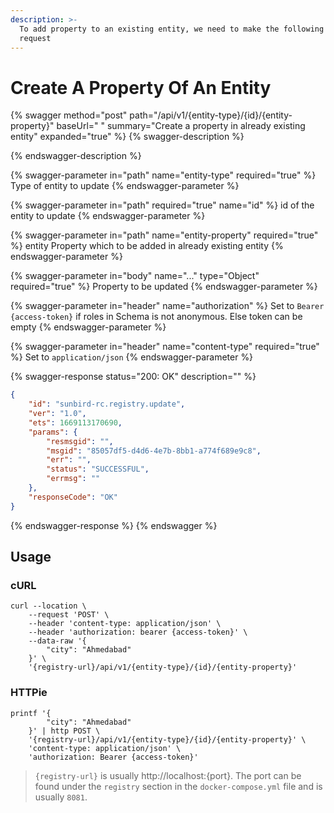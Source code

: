 ```yaml
---
description: >-
  To add property to an existing entity, we need to make the following HTTP
  request
---
```


# Create A Property Of An Entity

{% swagger method="post" path="/api/v1/{entity-type}/{id}/{entity-property}" baseUrl=" " summary="Create a property in already existing entity" expanded="true" %}
{% swagger-description %}

{% endswagger-description %}

{% swagger-parameter in="path" name="entity-type" required="true" %}
Type of entity to update
{% endswagger-parameter %}

{% swagger-parameter in="path" required="true" name="id" %}
id of the entity to update
{% endswagger-parameter %}

{% swagger-parameter in="path" name="entity-property" required="true" %}
entity Property which to be added in already existing entity
{% endswagger-parameter %}

{% swagger-parameter in="body" name="..." type="Object" required="true" %}
Property to be updated
{% endswagger-parameter %}

{% swagger-parameter in="header" name="authorization" %}
Set to `Bearer {access-token}` if roles in Schema is not anonymous. Else token can be empty
{% endswagger-parameter %}

{% swagger-parameter in="header" name="content-type" required="true" %}
Set to `application/json`
{% endswagger-parameter %}

{% swagger-response status="200: OK" description="" %}
```json
{
    "id": "sunbird-rc.registry.update",
    "ver": "1.0",
    "ets": 1669113170690,
    "params": {
        "resmsgid": "",
        "msgid": "85057df5-d4d6-4e7b-8bb1-a774f689e9c8",
        "err": "",
        "status": "SUCCESSFUL",
        "errmsg": ""
    },
    "responseCode": "OK"
}
```
{% endswagger-response %}
{% endswagger %}

## Usage

### cURL

```
curl --location \
	--request 'POST' \
	--header 'content-type: application/json' \
	--header 'authorization: bearer {access-token}' \
	--data-raw '{
		"city": "Ahmedabad"
	}' \
	'{registry-url}/api/v1/{entity-type}/{id}/{entity-property}'
```

### HTTPie

```
printf '{
		"city": "Ahmedabad"
	}' | http POST \
	'{registry-url}/api/v1/{entity-type}/{id}/{entity-property}' \
	'content-type: application/json' \
	'authorization: Bearer {access-token}'
```

> `{registry-url}` is usually http://localhost:{port}. The port can be found under the `registry` section in the `docker-compose.yml` file and is usually `8081`.
